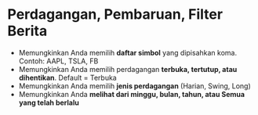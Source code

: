 # **Perdagangan, Pembaruan, Filter Berita**

- Memungkinkan Anda memilih **daftar simbol** yang dipisahkan koma. Contoh: AAPL, TSLA, FB
- Memungkinkan Anda memilih perdagangan **terbuka, tertutup, atau dihentikan**. Default = Terbuka
- Memungkinkan Anda memilih **jenis perdagangan** (Harian, Swing, Long)
- Memungkinkan Anda **melihat dari minggu, bulan, tahun, atau Semua yang telah berlalu**